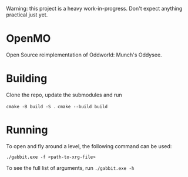 Warning: this project is a heavy work-in-progress. Don't expect anything practical just yet.

# OpenMO

Open Source reimplementation of Oddworld: Munch's Oddysee.

# Building

Clone the repo, update the submodules and run

`cmake -B build -S .`
`cmake --build build`

# Running

To open and fly around a level, the following command can be used:

`./gabbit.exe -f <path-to-xrg-file>`

To see the full list of arguments, run `./gabbit.exe -h`

